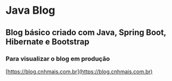 # Java Blog
## Blog básico criado com Java, Spring Boot, Hibernate e Bootstrap

### Para visualizar o blog em produção
[https://blog.cnhmais.com.br](https://blog.cnhmais.com.br)
